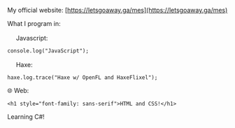My official website: [https://letsgoaway.ga/mes](https://letsgoaway.ga/mes)

What I program in:

<img src="https://upload.wikimedia.org/wikipedia/commons/thumb/6/6a/JavaScript-logo.png/600px-JavaScript-logo.png" alt="" data-canonical-src="https://upload.wikimedia.org/wikipedia/commons/thumb/6/6a/JavaScript-logo.png/600px-JavaScript-logo.png" width="16" height="16" /> Javascript:

`console.log("JavaScript");`

 <img src="https://api.haxeflixel.com/favicon.ico" alt="" data-canonical-src="https://api.haxeflixel.com/favicon.ico" width="16" height="16" /> Haxe:

`haxe.log.trace("Haxe w/ OpenFL and HaxeFlixel");`

🌐 Web:

`<h1 style="font-family: sans-serif">HTML and CSS!</h1>`

Learning C#!